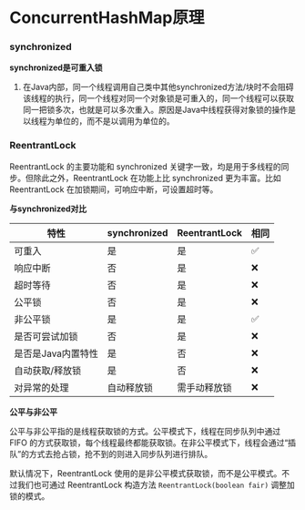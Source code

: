 # ConcurrentHashMap原理

### synchronized

**synchronized是可重入锁**

1. 在Java内部，同一个线程调用自己类中其他synchronized方法/块时不会阻碍该线程的执行，同一个线程对同一个对象锁是可重入的，同一个线程可以获取同一把锁多次，也就是可以多次重入。原因是Java中线程获得对象锁的操作是以线程为单位的，而不是以调用为单位的。

### ReentrantLock

ReentrantLock 的主要功能和 synchronized 关键字一致，均是用于多线程的同步。但除此之外，ReentrantLock 在功能上比 synchronized 更为丰富。比如 ReentrantLock 在加锁期间，可响应中断，可设置超时等。

**与synchronized对比**

| 特性               | synchronized | ReentrantLock | 相同               |
| ------------------ | ------------ | ------------- | ------------------ |
| 可重入             | 是           | 是            | :white_check_mark: |
| 响应中断           | 否           | 是            | :x:                |
| 超时等待           | 否           | 是            | :x:                |
| 公平锁             | 否           | 是            | :x:                |
| 非公平锁           | 是           | 是            | :white_check_mark: |
| 是否可尝试加锁     | 否           | 是            | :x:                |
| 是否是Java内置特性 | 是           | 否            | :x:                |
| 自动获取/释放锁    | 是           | 否            | :x:                |
| 对异常的处理       | 自动释放锁   | 需手动释放锁  | :x:                |

**公平与非公平**

公平与非公平指的是线程获取锁的方式。公平模式下，线程在同步队列中通过 FIFO 的方式获取锁，每个线程最终都能获取锁。在非公平模式下，线程会通过“插队”的方式去抢占锁，抢不到的则进入同步队列进行排队。

默认情况下，ReentrantLock 使用的是非公平模式获取锁，而不是公平模式。不过我们也可通过 ReentrantLock 构造方法 `ReentrantLock(boolean fair)` 调整加锁的模式。